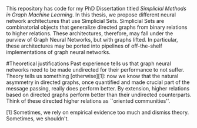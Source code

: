 This repository has code for my PhD Dissertation titled _Simplicial Methods in Graph Machine Learning_. In this thesis, we propose different neural network architectures that use Simplicial Sets. Simplicial Sets are combinatorial objects that generalize directed graphs from binary relations to higher relations. These architectures, therefore, may fall under the purview of Graph Neural Networks, but with graphs lifted. In particular, these architectures may be ported into pipelines of off-the-shelf implementations of graph neural networks.

#Theoretical justifications
Past experience tells us that graph neural networks need to be made undirected for their performance to not suffer. Theory tells us something [otherwise][1]: now we know that the natural asymmetry in directed graphs, once quantified and made crucial part of the message passing, really does perform better. By extension, higher relations based on directed graphs perform better than their undirected counterparts. Think of these directed higher relations as ``oriented communities''.

[1] Sometimes, we rely on empirical evidence too much and dismiss theory. Sometimes, we shouldn't. 
